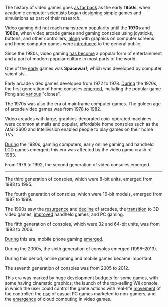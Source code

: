 The history of video games goes [as far back](eche "еще") as the early **1950s**,
when academic computer scientists began designing simple games
and simulations as part of their research.

Video gaming did not reach mainstream popularity until the **1970s** and **1980s**,
when video arcade games and gaming consoles using joysticks, buttons, and other controllers,
[along](vmeste "вместе") with graphics on computer screens and home
computer games were [introduced](vvedeny 'введены') to the general public.

Since the 1980s, video gaming [has become](staly "стали") a popular form of entertainment
and a part of modern popular culture in most parts of the world.

One of the [early](rannih "рано, ранних") games was **Spacewar!**,
which was developed by computer scientists.

Early arcade video games developed from 1972 to 1978. [During](v_techenie "В течение") the 1970s,
the first generation of home consoles [emerged](voznikli 'возникли'),
including the popular game Pong and [various](razlichnyh 'различных') "clones".

The 1970s was also the era of mainframe computer games.
The golden age of arcade video games was from 1978 to 1982.

Video arcades with large, graphics-decorated coin-operated machines
were common at malls and popular, affordable home consoles such as
the Atari 2600 and Intellivision enabled people to play games on their home TVs.

[During](v_techenie "В течение") the 1980s, gaming computers, early online gaming
and handheld LCD games emerged; this era was affected by the video game crash of 1983.

From 1976 to 1992, the second generation of video consoles emerged.

----

The third generation of consoles, which were 8-bit units, emerged from 1983 to 1995.

The fourth generation of consoles, which were 16-bit models, emerged from 1987 to 1999.

The 1990s saw the [resurgence](vozrozhdenie "возрождение") and [decline](upadok "упадок") of arcades,
the [transition](perehod 'переход') to 3D video games, [improved](uluchenie 'улучшение') handheld games,
and PC gaming.

The fifth generation of consoles, which were 32 and 64-bit units, was from 1993 to 2006.

[During](v_techenie 'в течение') this era, mobile phone gaming [emerged](voznikli 'возникли').

During the 2000s, the sixth generation of consoles emerged (1998–2013).

During this period, online gaming and mobile games became important.

The seventh generation of consoles was from 2005 to 2012.

This era was marked by huge development budgets for some games,
with some having cinematic graphics; the launch of the top-selling Wii console,
in which the user could control the game actions with real-life
[movement](dvizenie 'движения') of the controller;
the [rise](pod'em 'подъем') of casual PC games marketed to non-gamers;
and the [emergence](poyavlenie 'появление') of cloud computing in video games.

